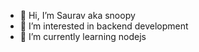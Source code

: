 - 👋 Hi, I’m Saurav aka snoopy
- 👀 I’m interested in backend development
- 🌱 I’m currently learning nodejs

<!---
snoopysaurav/snoopysaurav is a ✨ special ✨ repository because its `README.md` (this file) appears on your GitHub profile.
You can click the Preview link to take a look at your changes.
--->
